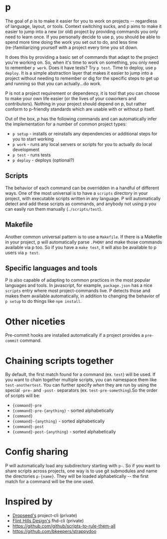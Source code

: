 # p

The goal of *p* is to make it easier for you to work on projects -- regardless
of language, layout, or tools. Context switching sucks, and p aims to make it
easier to jump into a new (or old) project by providing commands you only need
to learn once. If you personally decide to use p, you should be able to spend
more time doing the work you set out to do, and less time (re-)familiarizing
yourself with a project every time you sit down.

It does this by providing a basic set of commands that adapt to the project
you're working on. So, when it's time to work on something, you only need to
remember `p work`. Does it have tests? Try `p test`. Time to deploy, use `p
deploy`. It is a simple abstraction layer that makes it easier to jump into a
project without needing to remember or dig for the specific steps to get up and
running so that you can actually...do work.

P is not a project requirement or dependency, it is tool that *you* can choose
to make your own life easier (or the lives of your coworkers and contributors).
Nothing in your project should depend on p, but rather conform to p-friendly
standards which are usable with or without p itself.

Out of the box, *p* has the following commands and can automatically infer the
implementation for a number of common project types:

- `p setup` - installs or reinstalls any dependencies or additional steps for you to start working
- `p work` - runs any local servers or scripts for you to actually do local development
- `p test` - runs tests
- `p deploy` - deploys (optional?)

## Scripts

The behavior of each command can be overridden in a handful of different ways.
One of the most universal is to have a `scripts` directory in your project, with
executable scripts written in any language. P will automatically detect and add
these scripts as commands, and anybody not using p you can easily run them manually
(`./scripts/test`).

## Makefile

Another common universal pattern is to use a `Makefile`. If there is a Makefile in your project, p will automatically parse `.PHONY` and make those commands available via p too. So if you have a `make test`, it will also be available to p users via `p test`.

## Specific languages and tools

P is also capable of adapting to common practices in the most popular languages
and tools. In javascript, for example, `package.json` has a nice `scripts` entry
where most project-commands live. P detects those and makes them available
automatically, in addition to changing the behavior of `p setup` to do things
like `npm install`.

# Other niceties

Pre-commit hooks are installed automatically if a project provides a `pre-commit` command.

# Chaining scripts together

By default, the first match found for a command (ex. `test`) will be used. If you
want to chain together multiple scripts, you can namespace them like `test-anothertest`. You can further specify *when* they are run by using the special `-pre-` and `-post-` separators (ex. `test-pre-something`).So the order of scripts will be:

- `{command}-pre`
- `{command}-pre-{anything}` - sorted alphabetically
- `{command}`
- `{command}-{anything}` - sorted alphabetically
- `{command}-post`
- `{command}-post-{anything}` - sorted alphabetically


# Config sharing

P will automatically load any subdirectory starting with `p-`. So if you want to
share scripts across projects, one way is to use git submodules and name the
directories `p-{name}`. They will be loaded alphabetically -- the first match
for a command will be the one used.

# Inspired by

- [Dropseed's](https://github.com/dropseed) project-cli (private)
- [Flint Hills Design's](https://github.com/flinthillsdesign) fhd-cli (private)
- https://github.com/github/scripts-to-rule-them-all
- https://github.com/bkeepers/strappydoo
